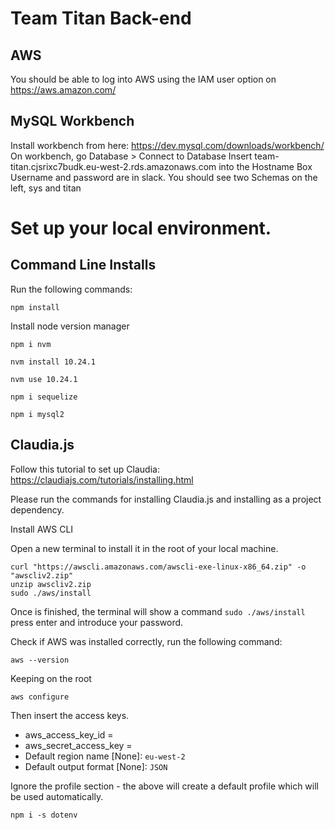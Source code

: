 # Team Titan Back-end

## AWS

You should be able to log into AWS using the IAM user option on https://aws.amazon.com/

## MySQL Workbench

Install workbench from here:
https://dev.mysql.com/downloads/workbench/
On workbench, go Database > Connect to Database
Insert team-titan.cjsrixc7budk.eu-west-2.rds.amazonaws.com into the Hostname Box
Username and password are in slack.
You should see two Schemas on the left, sys and titan

# Set up your local environment.

## Command Line Installs

Run the following commands:

```
npm install
```

Install node version manager

```
npm i nvm
```

```
nvm install 10.24.1
```

```
nvm use 10.24.1
```

```
npm i sequelize
```

```
npm i mysql2
```

## Claudia.js

Follow this tutorial to set up Claudia:
https://claudiajs.com/tutorials/installing.html

Please run the commands for installing Claudia.js and installing as a project dependency.

Install AWS CLI

Open a new terminal to install it in the root of your local machine.

```
curl "https://awscli.amazonaws.com/awscli-exe-linux-x86_64.zip" -o "awscliv2.zip"
unzip awscliv2.zip
sudo ./aws/install
```

Once is finished, the terminal will show a command `sudo ./aws/install` press enter and introduce your password.

Check if AWS was installed correctly, run the following command:

```
aws --version
```

Keeping on the root

```
aws configure
```

Then insert the access keys.

- aws_access_key_id =
- aws_secret_access_key =
- Default region name [None]: `eu-west-2`
- Default output format [None]: `JSON`

Ignore the profile section - the above will create a default profile which will be used automatically.

```
npm i -s dotenv
```